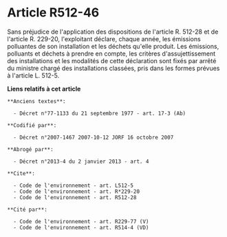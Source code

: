 # Article R512-46

Sans préjudice de l'application des dispositions de l'article R. 512-28 et de l'article R. 229-20, l'exploitant déclare,
chaque année, les émissions polluantes de son installation et les déchets qu'elle produit. Les émissions, polluants et
déchets à prendre en compte, les critères d'assujettissement des installations et les modalités de cette déclaration sont
fixés par arrêté du ministre chargé des installations classées, pris dans les formes prévues à l'article L. 512-5.

**Liens relatifs à cet article**

	**Anciens textes**:

	  - Décret n°77-1133 du 21 septembre 1977 - art. 17-3 (Ab)

	**Codifié par**:

	  - Décret n°2007-1467 2007-10-12 JORF 16 octobre 2007

	**Abrogé par**:

	  - Décret n°2013-4 du 2 janvier 2013 - art. 4

	**Cite**:

	  - Code de l'environnement - art. L512-5
	  - Code de l'environnement - art. R*229-20
	  - Code de l'environnement - art. R512-28

	**Cité par**:

	  - Code de l'environnement - art. R229-77 (V)
	  - Code de l'environnement - art. R514-4 (VD)
